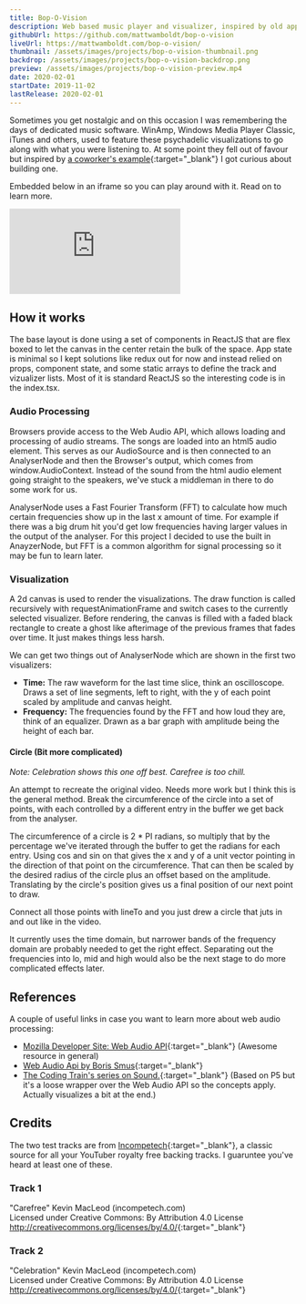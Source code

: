```yaml
---
title: Bop-O-Vision
description: Web based music player and visualizer, inspired by old apps like WinAmp.
githubUrl: https://github.com/mattwamboldt/bop-o-vision
liveUrl: https://mattwamboldt.com/bop-o-vision/
thumbnail: /assets/images/projects/bop-o-vision-thumbnail.png
backdrop: /assets/images/projects/bop-o-vision-backdrop.png
preview: /assets/images/projects/bop-o-vision-preview.mp4
date: 2020-02-01
startDate: 2019-11-02
lastRelease: 2020-02-01
---
```


Sometimes you get nostalgic and on this occasion I was remembering the days of dedicated music software.
WinAmp, Windows Media Player Classic, iTunes and others, used to feature these psychadelic visualizations
to go along with what you were listening to. At some point they fell out of favour but inspired by
[a coworker's example](https://vimeo.com/137999365?fbclid=IwAR39F__t4OoYqLK8joHCxHT8a6X-JVbVo9LXIOZ_TiTytAcXOS97zQdV-pM){:target="_blank"}
I got curious about building one.

Embedded below in an iframe so you can play around with it. Read on to learn more.

<iframe frameborder="0" src="https://mattwamboldt.com/bop-o-vision/"></iframe>

## How it works
The base layout is done using a set of components in ReactJS that are flex boxed to let the canvas in
the center retain the bulk of the space. App state is minimal so I kept solutions like redux out for
now and instead relied on props, component state, and some static arrays to define the track and
vizualizer lists. Most of it is standard ReactJS so the interesting code is in the index.tsx.

### Audio Processing
Browsers provide access to the Web Audio API, which allows loading and processing of audio streams.
The songs are loaded into an html5 audio element. This serves as our AudioSource and is then connected
to an AnalyserNode and then the Browser's output, which comes from window.AudioContext. Instead of
the sound from the html audio element going straight to the speakers, we've stuck a middleman in there
to do some work for us.

AnalyserNode uses a Fast Fourier Transform (FFT) to calculate how much certain frequencies show up in
the last x amount of time. For example if there was a big drum hit you'd get low frequencies having
larger values in the output of the analyser. For this project I decided to use the built in AnayzerNode,
but FFT is a common algorithm for signal processing so it may be fun to learn later.

### Visualization
A 2d canvas is used to render the visualizations. The draw function is called recursively with requestAnimationFrame
and switch cases to the currently selected visualizer. Before rendering, the canvas is filled with a
faded black rectangle to create a ghost like afterimage of the previous frames that fades over time.
It just makes things less harsh.

We can get two things out of AnalyserNode which are shown in the first two visualizers:
- **Time:** The raw waveform for the last time slice, think an oscilloscope. Draws a set of line segments,
left to right, with the y of each point scaled by amplitude and canvas height.
- **Frequency:** The frequencies found by the FFT and how loud they are, think of an equalizer. Drawn
as a bar graph with amplitude being the height of each bar.

#### Circle (Bit more complicated)
*Note: Celebration shows this one off best. Carefree is too chill.*

An attempt to recreate the original video. Needs more work but I think this is the general method.
Break the circumference of the circle into a set of points, with each controlled by a different entry
in the buffer we get back from the analyser.

The circumference of a circle is 2 * PI radians, so multiply that by the percentage we've iterated
through the buffer to get the radians for each entry. Using cos and sin on that gives the x and y of
a unit vector pointing in the direction of that point on the circumference. That can then be scaled
by the desired radius of the circle plus an offset based on the amplitude. Translating by the circle's
position gives us a final position of our next point to draw.

Connect all those points with lineTo and you just drew a circle that juts in and out like in the video.

It currently uses the time domain, but narrower bands of the frequency domain are probably needed to
get the right effect. Separating out the frequencies into lo, mid and high would also be the next
stage to do more complicated effects later.

## References
A couple of useful links in case you want to learn more about web audio processing:

- [Mozilla Developer Site: Web Audio API](https://developer.mozilla.org/en-US/docs/Web/API/Web_Audio_API){:target="_blank"}
(Awesome resource in general)
- [Web Audio Api by Boris Smus](https://webaudioapi.com/book/){:target="_blank"}
- [The Coding Train's series on Sound.](https://www.youtube.com/watch?v=Pn1g1wjxl_0&list=PLRqwX-V7Uu6aFcVjlDAkkGIixw70s7jpW){:target="_blank"}
(Based on P5 but it's a loose wrapper over the Web Audio API so the concepts apply. Actually visualizes a bit at the end.)

## Credits

The two test tracks are from [Incompetech](https://incompetech.com/music/royalty-free/music.html){:target="_blank"},
a classic source for all your YouTuber royalty free backing tracks. I guaruntee you've heard at least
one of these.

### Track 1
"Carefree" Kevin MacLeod (incompetech.com)<br />
Licensed under Creative Commons: By Attribution 4.0 License<br />
<http://creativecommons.org/licenses/by/4.0/>{:target="_blank"}

### Track 2
"Celebration" Kevin MacLeod (incompetech.com)<br />
Licensed under Creative Commons: By Attribution 4.0 License<br />
<http://creativecommons.org/licenses/by/4.0/>{:target="_blank"}